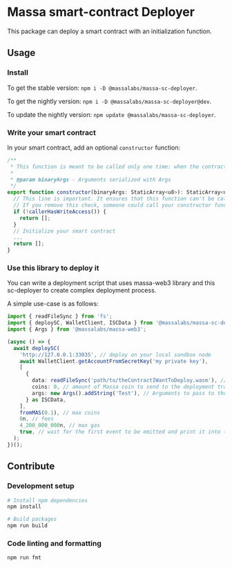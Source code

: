 # Massa smart-contract Deployer

This package can deploy a smart contract with an initialization function.

## Usage

### Install

To get the stable version: `npm i -D @massalabs/massa-sc-deployer`.

To get the nightly version: `npm i -D @massalabs/massa-sc-deployer@dev`.

To update the nightly version: `npm update @massalabs/massa-sc-deployer`.

### Write your smart contract

In your smart contract, add an optional `constructor` function:

```typescript
/**
 * This function is meant to be called only one time: when the contract is deployed.
 *
 * @param binaryArgs - Arguments serialized with Args
 */
export function constructor(binaryArgs: StaticArray<u8>): StaticArray<u8> {
  // This line is important. It ensures that this function can't be called in the future.
  // If you remove this check, someone could call your constructor function and reset your SC.
  if (!callerHasWriteAccess()) {
    return [];
  }
  // Initialize your smart contract
  ...
  return [];
}
```

### Use this library to deploy it

You can write a deployment script that uses massa-web3 library and this sc-deployer to create complex deployment process.

A simple use-case is as follows:

```typescript
import { readFileSync } from 'fs';
import { deploySC, WalletClient, ISCData } from '@massalabs/massa-sc-deployer';
import { Args } from '@massalabs/massa-web3';

(async () => {
  await deploySC(
    'http://127.0.0.1:33035', // deploy on your local sandbox node
    await WalletClient.getAccountFromSecretKey('my private key'), 
    [
      {
        data: readFileSync('path/to/theContractIWantToDeploy.wasm'), // path to the compiler contract to deploy
        coins: 0, // amount of Massa coin to send to the deployment transaction
        args: new Args().addString('Test'), // Arguments to pass to the constructor of the contract, use `NoArg` if any
      } as ISCData,
    ],
    fromMAS(0.1), // max coins
    0n, // fees
    4_200_000_000n, // max gas
    true, // wait for the first event to be emitted and print it into the console.
  );
})();
```

## Contribute

### Development setup

```bash
# Install npm dependencies
npm install

# Build packages
npm run build
```

### Code linting and formatting

```bash
npm run fmt
```
